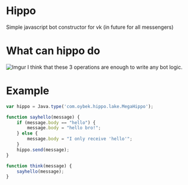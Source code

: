 # Hippo
Simple javascript bot constructor for vk (in future for all messengers)

# What can hippo do
![Imgur](https://i.imgur.com/gWu5Mw0.jpg)
I think that these 3 operations are enough to write any bot logic.

# Example
```javascript
var hippo = Java.type('com.oybek.hippo.lake.MegaHippo');

function sayhello(message) {
	if (message.body == "hello") {
		message.body = "hello bro!";
	} else {
		message.body = "I only receive 'hello'";
	}
	hippo.send(message);
}

function think(message) {
	sayhello(message);
}
```
